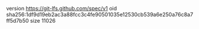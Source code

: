 version https://git-lfs.github.com/spec/v1
oid sha256:1df9d19eb2ac3a88fcc3c4fe90501035e12530cb539a6e250a76c8a7ff5d7b50
size 11026
